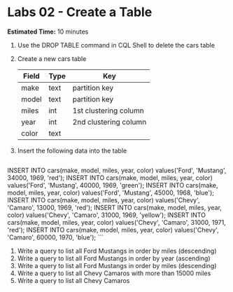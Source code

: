 # Labs 02 - Create a Table

**Estimated Time:** 10 minutes

1. Use the DROP TABLE command in CQL Shell to delete the cars table
1. Create a new cars table


    | Field | Type | Key |
    | ----------- | ----------- | ----------- |
    | make | text | partition key |
    | model | text | partition key |
    | miles | int |  1st clustering column |
    | year | int |  2nd clustering column |
    | color | text |  |
1. Insert the following data into the table

    ```
INSERT INTO cars(make, model, miles, year, color)
    values('Ford', 'Mustang', 34000, 1969, 'red');
INSERT INTO cars(make, model, miles, year, color)
    values('Ford', 'Mustang', 40000, 1969, 'green');
INSERT INTO cars(make, model, miles, year, color)
    values('Ford', 'Mustang', 45000, 1968, 'blue');
INSERT INTO cars(make, model, miles, year, color)
    values('Chevy', 'Camaro', 13000, 1969, 'red');
INSERT INTO cars(make, model, miles, year, color)
    values('Chevy', 'Camaro', 31000, 1969, 'yellow');
INSERT INTO cars(make, model, miles, year, color)
    values('Chevy', 'Camaro', 31000, 1971, 'red');
INSERT INTO cars(make, model, miles, year, color)
    values('Chevy', 'Camaro', 60000, 1970, 'blue');
    ```
1. Write a query to list all Ford Mustangs in order by miles (descending)
1. Write a query to list all Ford Mustangs in order by year (ascending)
1. Write a query to list all Ford Mustangs in order by miles (descending)
1. Write a query to list all Chevy Camaros with more than 15000 miles
1. Write a query to list all Chevy Camaros 
